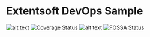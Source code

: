 # Extentsoft DevOps Sample

![alt text](https://travis-ci.org/extentsoft/devops-node.svg?branch=master)
[![Coverage Status](https://coveralls.io/repos/github/extentsoft/devops-node/badge.svg?branch=master)](https://coveralls.io/github/extentsoft/devops-node?branch=master)
![alt text](https://david-dm.org/extentsoft/devops-node.svg)
[![FOSSA Status](https://app.fossa.io/api/projects/git%2Bgithub.com%2Fextentsoft%2Fdevops-node.svg?type=shield)](https://app.fossa.io/projects/git%2Bgithub.com%2Fextentsoft%2Fdevops-node?ref=badge_shield)


